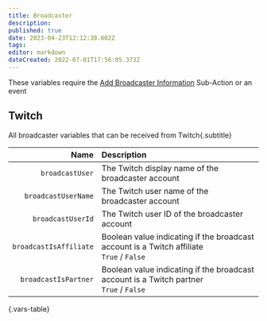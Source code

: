 ```yaml
---
title: Broadcaster
description: 
published: true
date: 2023-04-23T12:12:38.602Z
tags: 
editor: markdown
dateCreated: 2022-07-01T17:56:05.373Z
---
```


These variables require the [Add Broadcaster Information](/Sub-Actions/Twitch/Add-Broadcaster-Information) Sub-Action or an event

## Twitch
All broadcaster variables that can be received from Twitch{.subtitle}

Name | Description
----:|:------------
`broadcastUser` | The Twitch display name of the broadcaster account
`broadcastUserName` | The Twitch user name of the broadcaster account
`broadcastUserId` | The Twitch user ID of the broadcaster account
`broadcastIsAffiliate` | Boolean value indicating if the broadcast account is a Twitch affiliate <br> `True` / `False`
`broadcastIsPartner` | Boolean value indicating if the broadcast account is a Twitch partner <br> `True` / `False`
{.vars-table}